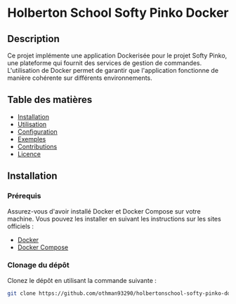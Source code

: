 # Holberton School Softy Pinko Docker

## Description

Ce projet implémente une application Dockerisée pour le projet Softy Pinko, une plateforme qui fournit des services de gestion de commandes. L'utilisation de Docker permet de garantir que l'application fonctionne de manière cohérente sur différents environnements.

## Table des matières

- [Installation](#installation)
- [Utilisation](#utilisation)
- [Configuration](#configuration)
- [Exemples](#exemples)
- [Contributions](#contributions)
- [Licence](#licence)

## Installation

### Prérequis

Assurez-vous d'avoir installé Docker et Docker Compose sur votre machine. Vous pouvez les installer en suivant les instructions sur les sites officiels :

- [Docker](https://docs.docker.com/get-docker/)
- [Docker Compose](https://docs.docker.com/compose/install/)

### Clonage du dépôt

Clonez le dépôt en utilisant la commande suivante :

```bash
git clone https://github.com/othman93290/holbertonschool-softy-pinko-docker.git

